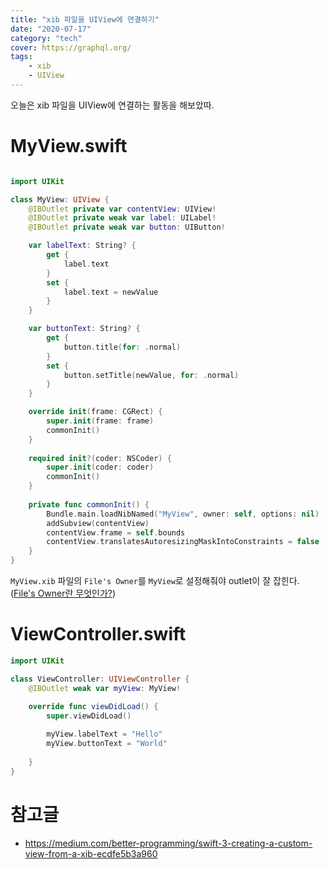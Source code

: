 ```yaml
---
title: "xib 파일을 UIView에 연결하기"
date: "2020-07-17"
category: "tech"
cover: https://graphql.org/
tags:
    - xib
    - UIView
---
```


오늘은 xib 파일을 UIView에 연결하는 활동을 해보았따.

# MyView.swift

```swift

import UIKit

class MyView: UIView {
    @IBOutlet private var contentView: UIView!
    @IBOutlet private weak var label: UILabel!
    @IBOutlet private weak var button: UIButton!

    var labelText: String? {
        get {
            label.text
        }
        set {
            label.text = newValue
        }
    }

    var buttonText: String? {
        get {
            button.title(for: .normal)
        }
        set {
            button.setTitle(newValue, for: .normal)
        }
    }

    override init(frame: CGRect) {
        super.init(frame: frame)
        commonInit()
    }
    
    required init?(coder: NSCoder) {
        super.init(coder: coder)
        commonInit()
    }
    
    private func commonInit() {
        Bundle.main.loadNibNamed("MyView", owner: self, options: nil)
        addSubview(contentView)
        contentView.frame = self.bounds
        contentView.translatesAutoresizingMaskIntoConstraints = false
    }
}
```

`MyView.xib` 파일의 `File's Owner`를 `MyView`로 설정해줘야 outlet이 잘 잡힌다. ([File's Owner란 무엇인가?](https://stackoverflow.com/questions/15251370/what-is-the-files-owner-in-interface-builder))

# ViewController.swift

```swift
import UIKit

class ViewController: UIViewController {
    @IBOutlet weak var myView: MyView!

    override func viewDidLoad() {
        super.viewDidLoad()
        
        myView.labelText = "Hello"
        myView.buttonText = "World"
        
    }
}
```

# 참고글

- https://medium.com/better-programming/swift-3-creating-a-custom-view-from-a-xib-ecdfe5b3a960
